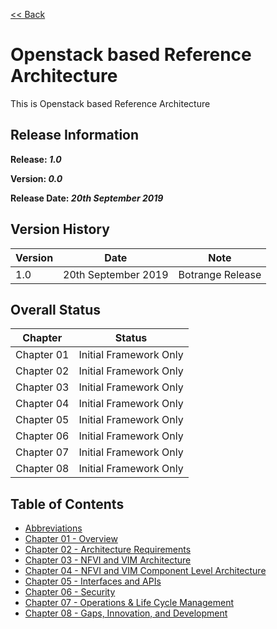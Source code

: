 [<< Back](https://cntt-n.github.io/CNTT/doc/ref_arch/)

# Openstack based Reference Architecture

This is Openstack based Reference Architecture

## Release Information
**Release: _1.0_**

**Version: _0.0_**

**Release Date: _20th September 2019_**

## Version History

| Version | Date | Note
| --- | --- | --- |
| 1.0 | 20th September 2019 | Botrange Release|


## Overall Status

| Chapter | Status |
| --- | --- |
| Chapter 01 | Initial Framework Only |
| Chapter 02 | Initial Framework Only |
| Chapter 03 | Initial Framework Only |
| Chapter 04 | Initial Framework Only |
| Chapter 05 | Initial Framework Only |
| Chapter 06 | Initial Framework Only |
| Chapter 07 | Initial Framework Only |
| Chapter 08 | Initial Framework Only |


## Table of Contents
* [Abbreviations](abbreviations.md)
* [Chapter 01 - Overview](chapters/chapter01.md)
* [Chapter 02 - Architecture Requirements](chapters/chapter02.md)
* [Chapter 03 - NFVI and VIM Architecture](chapters/chapter03.md)
* [Chapter 04 - NFVI and VIM Component Level Architecture](chapters/chapter04.md)
* [Chapter 05 - Interfaces and APIs](chapters/chapter05.md)
* [Chapter 06 - Security](chapters/chapter06.md)
* [Chapter 07 - Operations & Life Cycle Management](chapters/chapter07.md)
* [Chapter 08 - Gaps, Innovation, and Development](chapters/chapter08.md)

